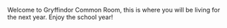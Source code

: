 Welcome to Gryffindor Common Room, this is where you will be living for the next year. Enjoy the school year!
